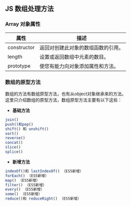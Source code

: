 ## JS 数组处理方法

### Array 对象属性

|属性|描述|
|-|-|
|constructor|返回对创建此对象的数组函数的引用。|
|length|设置或返回数组中元素的数目。|
|prototype|使您有能力向对象添加属性和方法。|

### 数组的原型方法

数组的方法有数组原型方法，也有从object对象继承来的方法。<br/>
这里只介绍数组的原型方法，数组原型方法主要有以下这些：

* **基础方法**
```js
join()
push()和pop()
shift() 和 unshift()
sort()
reverse()
concat()
slice()
splice()
```

* **新增方法**
```js
indexOf()和 lastIndexOf() （ES5新增）
forEach() （ES5新增）
map() （ES5新增）
filter() （ES5新增）
every() （ES5新增）
some() （ES5新增）
reduce()和 reduceRight() （ES5新增）
```